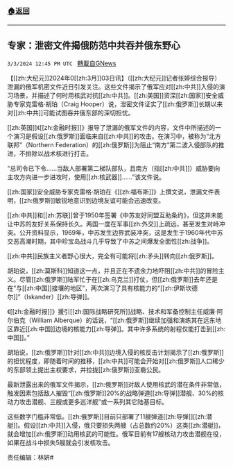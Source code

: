 ###  [:house:返回](README.md)
---


## 专家：泄密文件揭俄防范中共吞并俄东野心
`3/3/2024 12:45 PM UTC ` [轉載自GNews](https://gnews.org/articles/2361036)

【[[zh:大纪元]]2024年0[[zh:3月]]03日讯】（[[zh:大纪元]]记者张婷综合报导）泄漏的俄军机密文件近日引发关注。这些文件揭示了俄军应对[[zh:中共]]入侵的演习场景，并描述了何时用核武对抗[[zh:中共]]。[[zh:美国]]资深[[zh:国家]]安全威胁专家克雷格‧胡珀（Craig Hooper）说，泄密文件证实了[[zh:俄罗斯]]长期以来对[[zh:中共]]可能试图吞并俄东部的深切担忧。

[[zh:英国]]《[[zh:金融时报]]》报导了泄漏的俄军文件的内容，文件中所描述的一个演习是假设[[zh:俄罗斯]]面临来自[[zh:中共]]的攻击。在演习中，被称为“北方联邦”（Northern Federation）的[[zh:俄罗斯]]为阻止“南方”第二波入侵部队的推进，不排除以战术核进行打击。

“总司令已下令……当敌人部署第二梯队部队，且南方（指[[zh:中共]]）威胁要向主攻方向进一步进攻时，使用[[zh:核武器]]……”该文件说。

[[zh:国家]]安全威胁专家克雷格‧胡珀在《[[zh:福布斯]]》上撰文说，泄漏文件表明，[[zh:俄罗斯]]敏锐地意识到边境友谊可能会迅速改变。

[[zh:中共]]和[[zh:苏联]]曾于1950年签署《中苏友好同盟互助条约》，但这并未能让中苏的友好关系保持长久。两国一度在军事[[zh:外交]]上疏远，甚至发生对峙冲突。公开资料显示，1969年，中苏发生边界武装冲突，这是发生于1960年代中苏交恶高潮时期，其中珍宝岛战斗几乎导致了中苏之间爆发全面性[[zh:战争]]。

[[zh:中共]]民族主义者野心很大，完全有可能将[[zh:矛头]]转向[[zh:俄罗斯]]。

胡珀说，[[zh:莫斯科]]知道这一点，并且正在不遗余力地吓阻[[zh:中共]]的冒险主义。尽管[[zh:俄罗斯]]陆军忙于在[[zh:乌克兰]]打仗，但[[zh:俄罗斯]]去年还是在“与[[zh:中国]]接壤的地区”，两次演习了具有核能力的“[[zh:伊斯坎德尔]]”（Iskander）[[zh:导弹]]。

《[[zh:金融时报]]》援引[[zh:国际战略研究所]]战略、技术和军备控制主任威廉‧阿尔伯克（William Alberque）的话说，“[[zh:俄罗斯]]继续加强和演练其在远东地区靠近[[zh:中国]]边境的核能力[[zh:导弹]]。其中许多系统的射程仅能打击到[[zh:中国]]。”

胡珀说，[[zh:俄罗斯]]针对[[zh:中共]]边境入侵的核反击计划揭示了[[zh:俄罗斯]]的担忧程度，即随着时间的推移，[[zh:中共]]可能会开始对[[zh:俄罗斯]]人口稀少的东部领土提出主权要求，并拉拢[[zh:俄罗斯]]亚裔公民。

最新泄露出来的俄军文件揭示，[[zh:俄罗斯]]对敌人使用核武的潜在条件非常低，触发因素包括敌人摧毁“[[zh:俄罗斯]]20%的战略弹道[[zh:导弹]]潜舰、30%的核动力攻击潜舰、三艘或更多巡洋舰”或一系列其它陆基目标。

这些数字门槛非常低。[[zh:俄罗斯]]目前只部署了11艘弹道[[zh:导弹]][[zh:潜艇]]。假设[[zh:中共]]入侵，俄只要损失两艘（占总数约20%）这类[[zh:潜艇]]，就会增加[[zh:俄罗斯]]动用核武的可能性。俄军目前有17艘核动力攻击潜舰在役，如果在战斗中损失5艘就会引发核攻击。

责任编辑：林妍#
